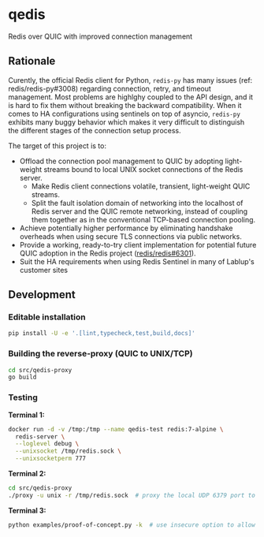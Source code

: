 # qedis
Redis over QUIC with improved connection management


## Rationale

Curently, the official Redis client for Python, `redis-py` has many issues (ref: redis/redis-py#3008) regarding connection, retry, and timeout management.
Most problems are highlghy coupled to the API design, and it is hard to fix them without breaking the backward compatibility.
When it comes to HA configurations using sentinels on top of asyncio, `redis-py` exhibits many buggy behavior which makes it very difficult to distinguish the different stages of the connection setup process.

The target of this project is to:

* Offload the connection pool management to QUIC by adopting light-weight streams bound to local UNIX socket connections of the Redis server.
  - Make Redis client connections volatile, transient, light-weight QUIC streams.
  - Split the fault isolation domain of networking into the localhost of Redis server and the QUIC remote networking, instead of coupling them together as in the conventional TCP-based connection pooling.
* Achieve potentially higher performance by eliminating handshake overheads when using secure TLS connections via public networks.
* Provide a working, ready-to-try client implementation for potential future QUIC adoption in the Redis project ([redis/redis#6301](https://github.com/redis/redis/issues/6301)).
* Suit the HA requirements when using Redis Sentinel in many of Lablup's customer sites


## Development

### Editable installation

```sh
pip install -U -e '.[lint,typecheck,test,build,docs]'
```

### Building the reverse-proxy (QUIC to UNIX/TCP)

```sh
cd src/qedis-proxy
go build
```

### Testing

**Terminal 1:**
```sh
docker run -d -v /tmp:/tmp --name qedis-test redis:7-alpine \
  redis-server \
  --loglevel debug \
  --unixsocket /tmp/redis.sock \
  --unixsocketperm 777
```

**Terminal 2:**
```sh
cd src/qedis-proxy
./proxy -u unix -r /tmp/redis.sock  # proxy the local UDP 6379 port to the Redis
```

**Terminal 3:**
```sh
python examples/proof-of-concept.py -k  # use insecure option to allow self-signed cert
```

